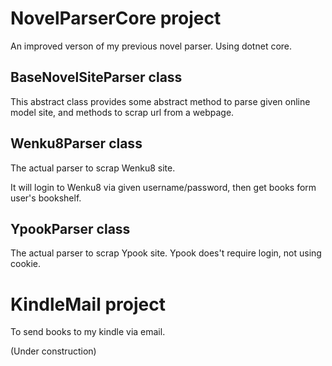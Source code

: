 # NovelParserCore project
An improved verson of my previous novel parser. Using dotnet core.

## BaseNovelSiteParser class
This abstract class provides some abstract method to parse given online model site, and methods to scrap url from a webpage.

## Wenku8Parser class
The actual parser to scrap Wenku8 site.

It will login to Wenku8 via given username/password, then get books form user's bookshelf.

## YpookParser class
The actual parser to scrap Ypook site. Ypook does't require login, not using cookie.

# KindleMail project
To send books to my kindle via email.

(Under construction)
